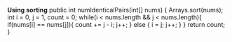 **Using sorting**
public int numIdenticalPairs(int[] nums) {
Arrays.sort(nums);
int i = 0, j = 1, count = 0;
while(i < nums.length && j < nums.length){
if(nums[i] == nums[j]){
count += j - i;
j++;
}
else {
i = j;
j++;
}
}
return count;
}